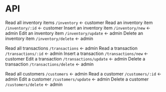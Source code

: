 # API

Read all inventory items `/inventory` <- customer
Read an inventory item `/inventory/:id` <- customer
Insert an inventory item `/inventory/new` <- admin
Edit an inventory item `/inventory/update` <- admin
Delete an inventory item `/inventory/delete` <- admin

Read all transactions `/transactions` <- admin
Read a transaction `/transactions/:id` <- admin
Insert a transaction `/transactions/new` <- customer
Edit a transaction `/transactions/update` <- admin
Delete a transaction `/transactions/delete` <- admin

Read all customers `/customers` <- admin
Read a customer `/customers/:id` <- admin
Edit a customer `/customers/update` <- admin
Delete a customer `/customers/delete` <- admin